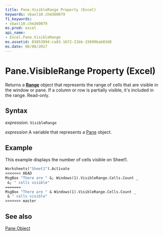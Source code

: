 ```yaml
---
title: Pane.VisibleRange Property (Excel)
keywords: vbaxl10.chm360079
f1_keywords:
- vbaxl10.chm360079
ms.prod: excel
api_name:
- Excel.Pane.VisibleRange
ms.assetid: 03853894-ca83-1672-21bb-15099bab03d8
ms.date: 06/08/2017
---
```



# Pane.VisibleRange Property (Excel)

Returns a  **[Range](Excel.Range(object).md)** object that represents the range of cells that are visible in the window or pane. If a column or row is partially visible, it's included in the range. Read-only.


## Syntax

 _expression_. `VisibleRange`

 _expression_ A variable that represents a [Pane](./Excel.Pane.md) object.


## Example

This example displays the number of cells visible on Sheet1.


```vb
Worksheets("Sheet1").Activate 
<<<<<<< HEAD
MsgBox "There are " &; Windows(1).VisibleRange.Cells.Count _ 
 &; " cells visible"
=======
MsgBox "There are " & Windows(1).VisibleRange.Cells.Count _ 
 & " cells visible"
>>>>>>> master
```


## See also


[Pane Object](Excel.Pane.md)

